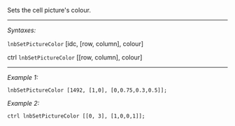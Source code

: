 Sets the cell picture's colour.


---
*Syntaxes:*

`lnbSetPictureColor` [idc, [row, column], colour]

ctrl `lnbSetPictureColor` [<nowiki/>[row, column], colour]

---
*Example 1:*

```sqf
lnbSetPictureColor [1492, [1,0], [0,0.75,0.3,0.5]];
```

*Example 2:*

```sqf
ctrl lnbSetPictureColor [[0, 3], [1,0,0,1]];
```